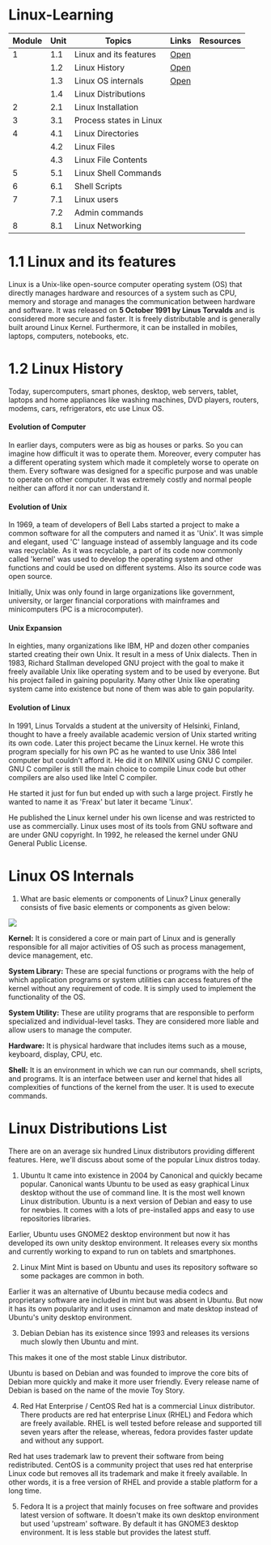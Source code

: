 # Linux-Learning
| Module 	| Unit 	| Topics                  	| Links 	| Resources 	|
|--------	|------	|-------------------------	|-------	|-----------	|
| 1      	| 1.1  	| Linux and its features  	|<a href="https://github.com/mayurrkukreja/Linux-Learning#11-linux-and-its-features">Open</a>       	|           	|
|        	| 1.2  	| Linux History      	|<a href="https://github.com/mayurrkukreja/Linux-Learning#12-linux-history">Open</a>       	|           	|
|        	| 1.3  	| Linux OS internals      	|<a href="https://github.com/mayurrkukreja/Linux-Learning#12-linux-history">Open</a>       	|           	|
|        	| 1.4  	| Linux Distributions     	|       	|           	|
| 2      	| 2.1  	| Linux Installation      	|       	|           	|
| 3      	| 3.1  	| Process states in Linux 	|       	|           	|
| 4      	| 4.1  	| Linux Directories       	|       	|           	|
|        	| 4.2  	| Linux Files             	|       	|           	|
|        	| 4.3  	| Linux File Contents     	|       	|           	|
| 5      	| 5.1  	| Linux Shell Commands    	|       	|           	|
| 6      	| 6.1  	| Shell Scripts             	|       	|           	|
| 7      	| 7.1  	| Linux users             	|       	|           	|
|        	| 7.2  	| Admin commands          	|       	|           	|
| 8      	| 8.1  	| Linux Networking        	|       	|           	|


# 1.1 Linux and its features

Linux is a Unix-like open-source computer operating system (OS) 
that directly manages hardware and resources of a system such as CPU, 
memory and storage and manages the communication between hardware and software. It was released on 
**5 October 1991 by Linus Torvalds** and is considered more secure and faster. 
It is freely distributable and is generally built around Linux Kernel. 
Furthermore, it can be installed in mobiles, laptops, computers, notebooks, etc.


# 1.2 Linux History

Today, supercomputers, smart phones, desktop, web servers, tablet, laptops and home appliances like washing machines, DVD players, routers, modems, cars, refrigerators, etc use Linux OS.

#### Evolution of Computer
In earlier days, computers were as big as houses or parks. So you can imagine how difficult it was to operate them. Moreover, every computer has a different operating system which made it completely worse to operate on them. Every software was designed for a specific purpose and was unable to operate on other computer. It was extremely costly and normal people neither can afford it nor can understand it.

#### Evolution of Unix
In 1969, a team of developers of Bell Labs started a project to make a common software for all the computers and named it as 'Unix'. It was simple and elegant, used 'C' language instead of assembly language and its code was recyclable. As it was recyclable, a part of its code now commonly called 'kernel' was used to develop the operating system and other functions and could be used on different systems. Also its source code was open source.

Initially, Unix was only found in large organizations like government, university, or larger financial corporations with mainframes and minicomputers (PC is a microcomputer).

#### Unix Expansion
In eighties, many organizations like IBM, HP and dozen other companies started creating their own Unix. It result in a mess of Unix dialects. Then in 1983, Richard Stallman developed GNU project with the goal to make it freely available Unix like operating system and to be used by everyone. But his project failed in gaining popularity. Many other Unix like operating system came into existence but none of them was able to gain popularity.

#### Evolution of Linux
In 1991, Linus Torvalds a student at the university of Helsinki, Finland, thought to have a freely available academic version of Unix started writing its own code. Later this project became the Linux kernel. He wrote this program specially for his own PC as he wanted to use Unix 386 Intel computer but couldn't afford it. He did it on MINIX using GNU C compiler. GNU C compiler is still the main choice to compile Linux code but other compilers are also used like Intel C compiler.

He started it just for fun but ended up with such a large project. Firstly he wanted to name it as 'Freax' but later it became 'Linux'.

He published the Linux kernel under his own license and was restricted to use as commercially. Linux uses most of its tools from GNU software and are under GNU copyright. In 1992, he released the kernel under GNU General Public License.


# Linux OS Internals
1. What are basic elements or components of Linux?
Linux generally consists of five basic elements or components as given below: 
<img src="https://s3.ap-south-1.amazonaws.com/myinterviewtrainer-domestic/public_assets/assets/000/000/304/original/Linux_System_Architecture.png?1618826318">

**Kernel:** It is considered a core or main part of Linux and is generally responsible for all major activities of OS such as process management, device management, etc.  

**System Library:** These are special functions or programs with the help of which application programs or system utilities can access features of the kernel without any requirement of code. It is simply used to implement the functionality of the OS. 

**System Utility:** These are utility programs that are responsible to perform specialized and individual-level tasks. They are considered more liable and allow users to manage the computer.  

**Hardware:** It is physical hardware that includes items such as a mouse, keyboard, display, CPU, etc. 

**Shell:** It is an environment in which we can run our commands, shell scripts, and programs. It is an interface between user and kernel that hides all complexities of functions of the kernel from the user. It is used to execute commands.


# Linux Distributions List
There are on an average six hundred Linux distributors providing different features. Here, we'll discuss about some of the popular Linux distros today.

1) Ubuntu
It came into existence in 2004 by Canonical and quickly became popular. Canonical wants Ubuntu to be used as easy graphical Linux desktop without the use of command line. It is the most well known Linux distribution. Ubuntu is a next version of Debian and easy to use for newbies. It comes with a lots of pre-installed apps and easy to use repositories libraries.

Earlier, Ubuntu uses GNOME2 desktop environment but now it has developed its own unity desktop environment. It releases every six months and currently working to expand to run on tablets and smartphones.

2) Linux Mint
Mint is based on Ubuntu and uses its repository software so some packages are common in both.

Earlier it was an alternative of Ubuntu because media codecs and proprietary software are included in mint but was absent in Ubuntu. But now it has its own popularity and it uses cinnamon and mate desktop instead of Ubuntu's unity desktop environment.

3) Debian
Debian has its existence since 1993 and releases its versions much slowly then Ubuntu and mint.

This makes it one of the most stable Linux distributor.

Ubuntu is based on Debian and was founded to improve the core bits of Debian more quickly and make it more user friendly. Every release name of Debian is based on the name of the movie Toy Story.

4) Red Hat Enterprise / CentOS
Red hat is a commercial Linux distributor. There products are red hat enterprise Linux (RHEL) and Fedora which are freely available. RHEL is well tested before release and supported till seven years after the release, whereas, fedora provides faster update and without any support.

Red hat uses trademark law to prevent their software from being redistributed. CentOS is a community project that uses red hat enterprise Linux code but removes all its trademark and make it freely available. In other words, it is a free version of RHEL and provide a stable platform for a long time.

5) Fedora
It is a project that mainly focuses on free software and provides latest version of software. It doesn't make its own desktop environment but used 'upstream' software. By default it has GNOME3 desktop environment. It is less stable but provides the latest stuff.
